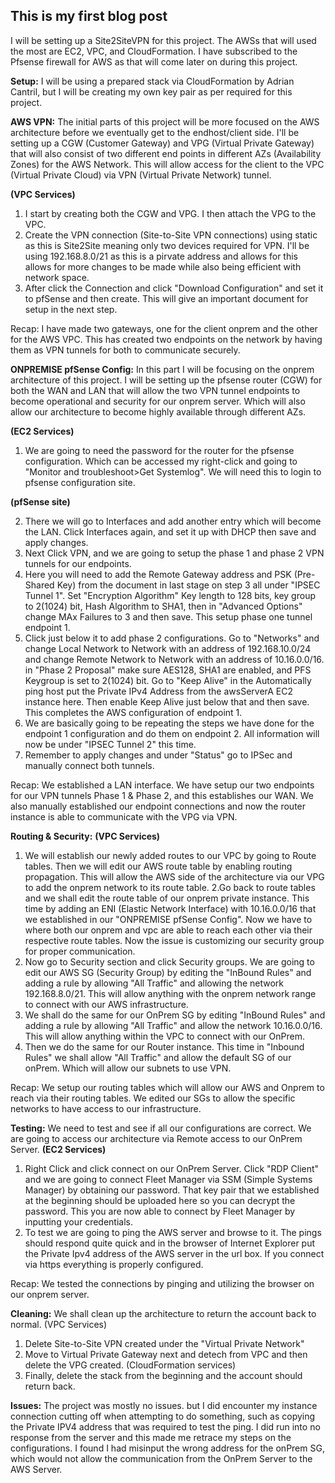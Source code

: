 ## This is my first blog post
I will be setting up a Site2SiteVPN for this project.
The AWSs that will used the most are EC2, VPC, and CloudFormation.
I have subscribed to the Pfsense firewall for AWS as that will come later on during this project.

**Setup:** I will be using a prepared stack via CloudFormation by Adrian Cantril, but I will be creating my own key pair as per required for this project.

**AWS VPN:** The initial parts of this project will be more focused on the AWS architecture before we eventually get to the endhost/client side. I'll be setting up a CGW (Customer Gateway) and VPG (Virtual Private Gateway) that will also consist of two different end points in different AZs (Availability Zones) for the AWS Network. This will allow access for the client to the VPC (Virtual Private Cloud) via VPN (Virtual Private Network) tunnel.

**(VPC Services)**
1. I start by creating both the CGW and VPG. I then attach the VPG to the VPC.
2. Create the VPN connection (Site-to-Site VPN connections) using static as this is Site2Site meaning only two devices required for VPN. I'll be using 192.168.8.0/21 as this is a pirvate address and allows for this allows for more changes to be made while also being efficient with network space.
3. After click the Connection and click "Download Configuration" and set it to pfSense and then create. This will give an important document for setup in the next step.

Recap: I have made two gateways, one for the client onprem and the other for the AWS VPC. This has created two endpoints on the network by having them as VPN tunnels for both to communicate securely.

**ONPREMISE pfSense Config:** In this part I will be focusing on the onprem architecture of this project. I will be setting up the pfsense router (CGW) for both the WAN and LAN that will allow the two VPN tunnel endpoints to become operational and security for our onprem server. Which will also allow our architecture to become highly available through different AZs.

**(EC2 Services)**
1. We are going to need the password for the router for the pfsense configuration. Which can be accessed my right-click and going to "Monitor and troubleshoot>Get Systemlog". We will need this to login to pfsense configuration site.

**(pfSense site)**

2. There we will go to Interfaces and add another entry which will become the LAN. Click Interfaces again, and set it up with DHCP then save and apply changes.
3. Next Click VPN, and we are going to setup the phase 1 and phase 2 VPN tunnels for our endpoints.
4. Here you will need to add the Remote Gateway address and PSK (Pre-Shared Key) from the document in last stage on step 3 all under "IPSEC Tunnel 1". Set "Encryption Algorithm" Key length to 128 bits, key group to 2(1024) bit, Hash Algorithm to SHA1, then in "Advanced Options" change MAx Failures to 3 and then save. This setup phase one tunnel endpoint 1.
5. Click just below it to add phase 2 configurations. Go to "Networks" and change Local Network to Network with an address of 192.168.10.0/24 and change Remote Network to Network with an address of 10.16.0.0/16. in "Phase 2 Proposal" make sure AES128, SHA1 are enabled, and PFS Keygroup is set to 2(1024) bit. Go to "Keep Alive" in the Automatically ping host put the Private IPv4 Address from the awsServerA EC2 instance here. Then enable Keep Alive just below that and then save. This completes the AWS configuration of endpoint 1.
6. We are basically going to be repeating the steps we have done for the endpoint 1 configuration and do them on endpoint 2. All information will now be under "IPSEC Tunnel 2" this time.
7. Remember to apply changes and under "Status" go to IPSec and manually connect both tunnels.

Recap: We established a LAN interface. We have setup our two endpoints for our VPN tunnels Phase 1 & Phase 2, and this establishes our WAN. We also manually established our endpoint connections and now the router instance is able to communicate with the VPG via VPN.

**Routing & Security:** 
**(VPC Services)**
1. We will establish our newly added routes to our VPC by going to Route tables. Then we will edit our AWS route table by enabling routing propagation. This will allow the AWS side of the architecture via our VPG to add the onprem network to its route table.
2.Go back to route tables and we shall edit the route table of our onprem private instance. This time by adding an ENI (Elastic Network Interface) with 10.16.0.0/16 that we established in our "ONPREMISE pfSense Config". Now we have to where both our onprem and vpc are able to reach each other via their respective route tables. Now the issue is customizing our security group for proper communication.
3. Now go to Security section and click Security groups. We are going to edit our AWS SG (Security Group) by editing the "InBound Rules" and adding a rule by allowing "All Traffic" and allowing the network 192.168.8.0/21. This will allow anything with the onprem network range to connect with our AWS infrastructure.
4. We shall do the same for our OnPrem SG by editing "InBound Rules" and adding a rule by allowing "All Traffic" and allow the network 10.16.0.0/16. This will allow anything within the VPC to connect with our OnPrem.
5. Then we do the same for our Router instance. This time in "Inbound Rules" we shall allow "All Traffic" and allow the default SG of our onPrem. Which will allow our subnets to use VPN.

Recap: We setup our routing tables which will allow our AWS and Onprem to reach via their routing tables. We edited our SGs to allow the specific networks to have access to our infrastructure.

**Testing:** We need to test and see if all our configurations are correct. We are going to access our architecture via Remote access to our OnPrem Server.
**(EC2 Services)**
1. Right Click and click connect on our OnPrem Server. Click "RDP Client" and we are going to connect Fleet Manager via SSM (Simple Systems Manager) by obtaining our password. That key pair that we established at the beginning should be uploaded here so you can decrypt the password. This you are now able to connect by Fleet Manager by inputting your credentials.
2. To test we are going to ping the AWS server and browse to it. The pings should respond quite quick and in the browser of Internet Explorer put the Private Ipv4 address of the AWS server in the url box. If you connect via https everything is properly configured.

Recap: We tested the connections by pinging and utilizing the browser on our onprem server.

**Cleaning:** We shall clean up the architecture to return the account back to normal.
(VPC Services)
1. Delete Site-to-Site VPN created under the "Virtual Private Network"
2. Move to Virtual Private Gateway next and detech from VPC and then delete the VPG created.
(CloudFormation services)
3. Finally, delete the stack from the beginning and the account should return back.

**Issues:** The project was mostly no issues. but I did encounter my instance connection cutting off when attempting to do something, such as copying the Private IPV4 address that was required to test the ping. I did run into no response from the server and this made me retrace my steps on the configurations. I found I had misinput the wrong address for the onPrem SG, which would not allow the communication from the OnPrem Server to the AWS Server.
